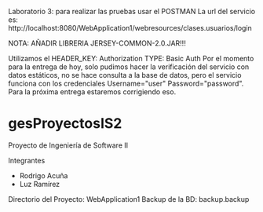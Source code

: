 Laboratorio 3: para realizar las pruebas usar el POSTMAN
La url del servicio es: 
http://localhost:8080/WebApplication1/webresources/clases.usuarios/login

NOTA: AÑADIR LIBRERIA JERSEY-COMMON-2.0.JAR!!!

Utilizamos el HEADER_KEY: Authorization TYPE: Basic Auth
Por el momento para la entrega de hoy, solo pudimos hacer la verificación del servicio con datos estáticos, no se hace consulta a la base de datos, pero el servicio funciona con los credenciales Username="user" Password="password".
Para la próxima entrega estaremos corrigiendo eso.


# gesProyectosIS2
Proyecto de Ingeniería de Software II

Integrantes 
- Rodrigo Acuña
- Luz Ramírez

Directorio del Proyecto: WebApplication1
Backup de la BD: backup.backup
